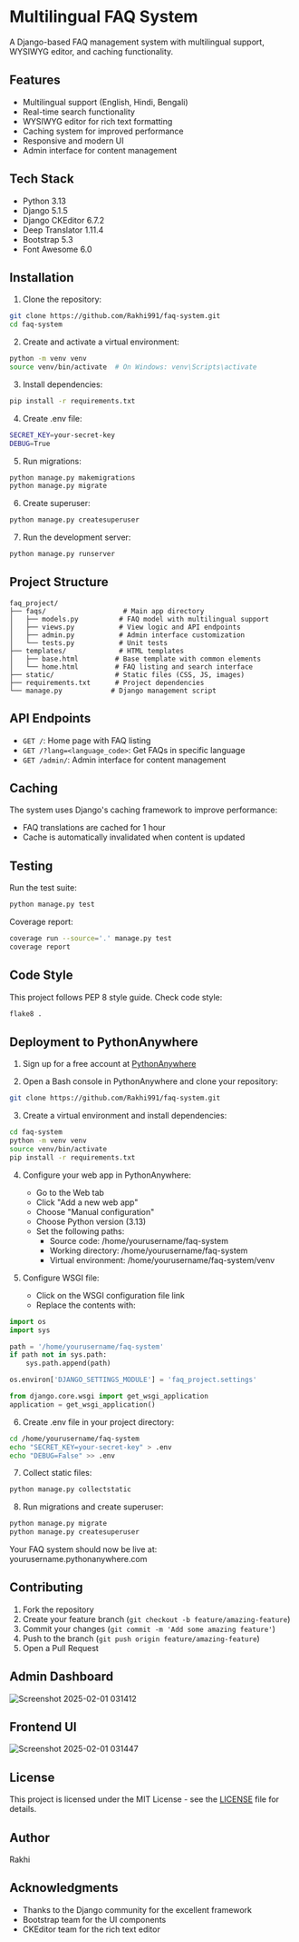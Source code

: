 # Multilingual FAQ System

A Django-based FAQ management system with multilingual support, WYSIWYG editor, and caching functionality.

## Features

- Multilingual support (English, Hindi, Bengali)
- Real-time search functionality
- WYSIWYG editor for rich text formatting
- Caching system for improved performance
- Responsive and modern UI
- Admin interface for content management

## Tech Stack

- Python 3.13
- Django 5.1.5
- Django CKEditor 6.7.2
- Deep Translator 1.11.4
- Bootstrap 5.3
- Font Awesome 6.0

## Installation

1. Clone the repository:
```bash
git clone https://github.com/Rakhi991/faq-system.git
cd faq-system
```

2. Create and activate a virtual environment:
```bash
python -m venv venv
source venv/bin/activate  # On Windows: venv\Scripts\activate
```

3. Install dependencies:
```bash
pip install -r requirements.txt
```

4. Create .env file:
```bash
SECRET_KEY=your-secret-key
DEBUG=True
```

5. Run migrations:
```bash
python manage.py makemigrations
python manage.py migrate
```

6. Create superuser:
```bash
python manage.py createsuperuser
```

7. Run the development server:
```bash
python manage.py runserver
```

## Project Structure

```
faq_project/
├── faqs/                   # Main app directory
│   ├── models.py          # FAQ model with multilingual support
│   ├── views.py           # View logic and API endpoints
│   ├── admin.py           # Admin interface customization
│   └── tests.py           # Unit tests
├── templates/             # HTML templates
│   ├── base.html         # Base template with common elements
│   └── home.html         # FAQ listing and search interface
├── static/               # Static files (CSS, JS, images)
├── requirements.txt      # Project dependencies
└── manage.py            # Django management script
```

## API Endpoints

- `GET /`: Home page with FAQ listing
- `GET /?lang=<language_code>`: Get FAQs in specific language
- `GET /admin/`: Admin interface for content management

## Caching

The system uses Django's caching framework to improve performance:
- FAQ translations are cached for 1 hour
- Cache is automatically invalidated when content is updated

## Testing

Run the test suite:
```bash
python manage.py test
```

Coverage report:
```bash
coverage run --source='.' manage.py test
coverage report
```

## Code Style

This project follows PEP 8 style guide. Check code style:
```bash
flake8 .
```

## Deployment to PythonAnywhere

1. Sign up for a free account at [PythonAnywhere](https://www.pythonanywhere.com/)

2. Open a Bash console in PythonAnywhere and clone your repository:
```bash
git clone https://github.com/Rakhi991/faq-system.git
```

3. Create a virtual environment and install dependencies:
```bash
cd faq-system
python -m venv venv
source venv/bin/activate
pip install -r requirements.txt
```

4. Configure your web app in PythonAnywhere:
   - Go to the Web tab
   - Click "Add a new web app"
   - Choose "Manual configuration"
   - Choose Python version (3.13)
   - Set the following paths:
     - Source code: /home/yourusername/faq-system
     - Working directory: /home/yourusername/faq-system
     - Virtual environment: /home/yourusername/faq-system/venv

5. Configure WSGI file:
   - Click on the WSGI configuration file link
   - Replace the contents with:
```python
import os
import sys

path = '/home/yourusername/faq-system'
if path not in sys.path:
    sys.path.append(path)

os.environ['DJANGO_SETTINGS_MODULE'] = 'faq_project.settings'

from django.core.wsgi import get_wsgi_application
application = get_wsgi_application()
```

6. Create .env file in your project directory:
```bash
cd /home/yourusername/faq-system
echo "SECRET_KEY=your-secret-key" > .env
echo "DEBUG=False" >> .env
```

7. Collect static files:
```bash
python manage.py collectstatic
```

8. Run migrations and create superuser:
```bash
python manage.py migrate
python manage.py createsuperuser
```



Your FAQ system should now be live at: yourusername.pythonanywhere.com

## Contributing

1. Fork the repository
2. Create your feature branch (`git checkout -b feature/amazing-feature`)
3. Commit your changes (`git commit -m 'Add some amazing feature'`)
4. Push to the branch (`git push origin feature/amazing-feature`)
5. Open a Pull Request

## Admin Dashboard
![Screenshot 2025-02-01 031412](https://github.com/user-attachments/assets/ed562536-9e87-4842-9c21-ff43bec0974f)
## Frontend UI
![Screenshot 2025-02-01 031447](https://github.com/user-attachments/assets/dca2f571-c8ee-48c4-bd5c-c2d0c93d0690)


## License

This project is licensed under the MIT License - see the [LICENSE](LICENSE) file for details.

## Author

Rakhi

## Acknowledgments

- Thanks to the Django community for the excellent framework
- Bootstrap team for the UI components
- CKEditor team for the rich text editor
